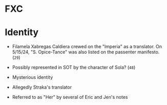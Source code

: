 # FXC

# Identity
- Filamela Xabregas Caldiera crewed on the "Imperia" as a translator. On 5/15/24, "S. Opice-Tance" was also listed on the passenter manifesto. (`29`)
- Possibly represented in SOT by the character of Sola? (`48`)

- Mysterious identity
- Allegedly Straka's translator
- Referred to as "Her" by several of Eric and Jen's notes